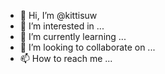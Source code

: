 - 👋 Hi, I’m @kittisuw
- 👀 I’m interested in ...
- 🌱 I’m currently learning ...
- 💞️ I’m looking to collaborate on ...
- 📫 How to reach me ...

<!---
kittisuw/kittisuw is a ✨ special ✨ repository because its `README.md` (this file) appears on your GitHub profile.
You can click the Preview link to take a look at your changes.
--->
